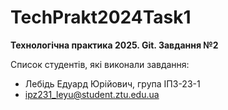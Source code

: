 # TechPrakt2024Task1
**Технологічна практика 2025. Git. Завдання №2**

Список студентів, які виконали завдання:
* Лебідь Едуард Юрійович, група ІПЗ-23-1
* ipz231_leyu@student.ztu.edu.ua